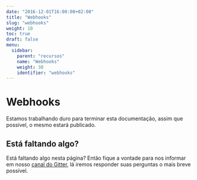 ```yaml
---
date: "2016-12-01T16:00:00+02:00"
title: "Webhooks"
slug: "webhooks"
weight: 10
toc: true
draft: false
menu:
  sidebar:
    parent: "recursos"
    name: "Webhooks"
    weight: 30
    identifier: "webhooks"
---
```


# Webhooks

Estamos trabalhando duro para terminar esta documentação, assim que possível, o mesmo estará publicado.

## Está faltando algo?

Está faltando algo nesta página? Então fique a vontade para nos informar em nosso [canal do Gitter](https://gitter.im/go-gitea/gitea/), lá iremos responder suas perguntas o mais breve possível.
